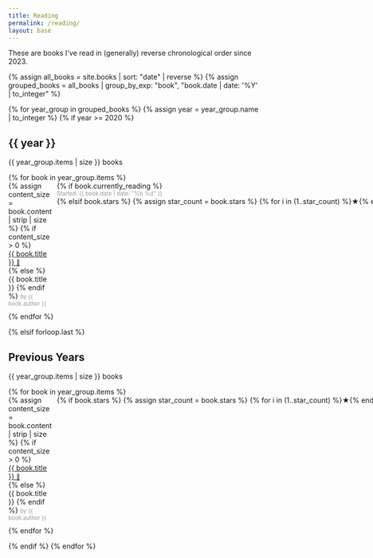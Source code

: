 ```yaml
---
title: Reading
permalink: /reading/
layout: base
---
```


These are books I've read in (generally) reverse chronological order since 2023.

<div>
{% assign all_books = site.books | sort: "date" | reverse %}
{% assign grouped_books = all_books | group_by_exp: "book", "book.date | date: '%Y' | to_integer" %}

{% for year_group in grouped_books %}
    {% assign year = year_group.name | to_integer %}
    {% if year >= 2020 %}
        <div>
            <h2>{{ year }}</h2>
            <p>{{ year_group.items | size }} books</p>
            <ul style="list-style-type: none; padding: 0;">
                {% for book in year_group.items %}
                    <li style="display: grid; grid-template-columns: auto min-content; gap: 10px; align-items: start; margin-bottom: 10px;">
                        <div>
                            {% assign content_size = book.content | strip | size %}
                            {% if content_size > 0 %}
                                <a href="{{ book.url }}" rel="nofollow noopener" style="{% if book.stars == 5 %}font-weight: bold;{% endif %} text-decoration: none; display: block;">
                                    {{ book.title }} <span style="font-size: 0.8em; color: #4a4a4a;">📝</span>
                                </a>
                            {% else %}
                                <span style="{% if book.stars == 5 %}font-weight: bold;{% endif %} display: block;">{{ book.title }}</span>
                            {% endif %}
                            <span style="{% if book.stars == 5 %}font-weight: bold;{% endif %} display: block; font-size: 0.8em; color: #999;">by {{ book.author }}</span>
                        </div>
                        <span style="white-space: nowrap; color: {% if book.stars == 5 %}gold{% endif %};">
                            {% if book.currently_reading %}
                                <span style="display: block; font-size: 0.8em; color: #999;">Started: {{ book.date | date: "%b %d" }}</span>
                            {% elsif book.stars %}
                                {% assign star_count = book.stars %}
                                {% for i in (1..star_count) %}★{% endfor %}
                            {% endif %}
                        </span>
                    </li>
                {% endfor %}
            </ul>
        </div>
    {% elsif forloop.last %}
        <div>
            <h2>Previous Years</h2>
            <p>{{ year_group.items | size }} books</p>
            <ul style="list-style-type: none; padding: 0;">
                {% for book in year_group.items %}
                    <li style="display: grid; grid-template-columns: auto min-content; gap: 10px; align-items: start; margin-bottom: 10px;">
                        <div>
                            {% assign content_size = book.content | strip | size %}
                            {% if content_size > 0 %}
                                <a href="{{ book.url }}" rel="nofollow noopener" style="{% if book.stars == 5 %}font-weight: bold;{% endif %} text-decoration: none; display: block;">
                                    {{ book.title }} <span style="font-size: 0.8em; color: #4a4a4a;">📝</span>
                                </a>
                            {% else %}
                                <span style="{% if book.stars == 5 %}font-weight: bold;{% endif %} display: block;">{{ book.title }}</span>
                            {% endif %}
                            <span style="{% if book.stars == 5 %}font-weight: bold;{% endif %} display: block; font-size: 0.8em; color: #999;">by {{ book.author }}</span>
                        </div>
                        <span style="white-space: nowrap; color: {% if book.stars == 5 %}gold{% else %}black{% endif %};">
                            {% if book.stars %}
                                {% assign star_count = book.stars %}
                                {% for i in (1..star_count) %}★{% endfor %}
                            {% endif %}
                        </span>
                    </li>
                {% endfor %}
            </ul>
        </div>
    {% endif %}
{% endfor %}
</div>
